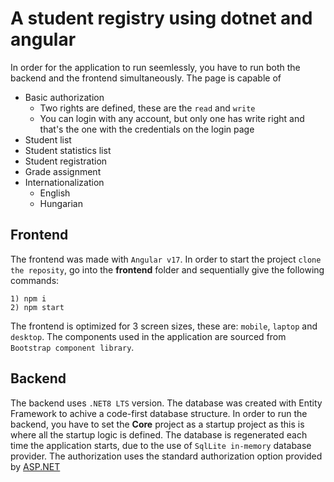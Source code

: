 # A student registry using dotnet and angular

In order for the application to run seemlessly, you have to run both the backend and the frontend simultaneously.
The page is capable of

- Basic authorization
  - Two rights are defined, these are the `read` and `write`
  - You can login with any account, but only one has write right and that's the one with the credentials on the login page
- Student list
- Student statistics list
- Student registration
- Grade assignment
- Internationalization
  - English
  - Hungarian

## Frontend

The frontend was made with `Angular v17`.
In order to start the project `clone the reposity`, go into the **frontend** folder and sequentially give the following commands:

```
1) npm i
2) npm start
```

The frontend is optimized for 3 screen sizes, these are: `mobile`, `laptop` and `desktop`.
The components used in the application are sourced from `Bootstrap component library`.

## Backend

The backend uses `.NET8 LTS` version.
The database was created with Entity Framework to achive a code-first database structure.
In order to run the backend, you have to set the **Core** project as a startup project as this is where all the startup logic is defined.
The database is regenerated each time the application starts, due to the use of `SqlLite in-memory` database provider.
The authorization uses the standard authorization option provided by [ASP.NET](ASP.NET)
